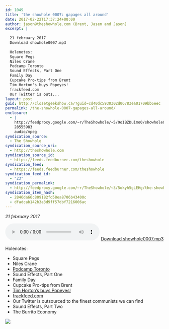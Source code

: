```yaml
---
id: 1049
title: 'the showhole 0007: gapages all around'
date: 2017-02-22T17:37:24+00:00
author: jason@theshowhole.com (Brent, Jasen and Jason)
excerpt: |
  
  21 february 2017
  Download showhole0007.mp3
  
  Holenotes:
  Square Pegs
  Niles Crane
  Podcamp Toronto
  Sound Effects, Part One
  Family Day
  Cupcake Pro-tips from Brent
  Tim Horton's buys Popeyes!
  frackfeed.com
  Our Twitter is outs...
layout: post
guid: http://closetgeekshow.ca/?guid=cd40dc5930302d06783ea01709bb6eec
permalink: /the-showhole-0007-gapages-all-around/
enclosure:
  - |
    http://feedproxy.google.com/~r/TheShowhole/~5/9oIBZDuimo0/showhole0007.mp3
    28555983
    audio/mpeg
syndication_source:
  - The Showhole
syndication_source_uri:
  - http://theshowhole.com
syndication_source_id:
  - https://feeds.feedburner.com/theshowhole
syndication_feed:
  - https://feeds.feedburner.com/theshowhole
syndication_feed_id:
  - "23"
syndication_permalink:
  - http://feedproxy.google.com/~r/TheShowhole/~3/5okyh5gLEHg/the-showhole-0007-gapages-all-around
syndication_item_hash:
  - 2846da66c809182fd58ea8706b43400c
  - dfadcab142b3a3d9ff57dbf7216006ac
---
```

<div class="posthaven-post-body">
  <p>
    <i>21 february 2017</i>
  </p>
  
  <p>
    <div class="posthaven-file posthaven-file-audio posthaven-file-state-processed" id="posthaven_audio_1841955" >
      <audio controls src="https://phaven-prod.s3.amazonaws.com/files/audio_part/asset/1841955/8IIeulQB74JRhiJidISeLA0QQv8/showhole0007.mp3" type="audio/mpeg"></audio> <a class="posthaven-file-download" download href="https://phaven-prod.s3.amazonaws.com/files/audio_part/asset/1841955/8IIeulQB74JRhiJidISeLA0QQv8/showhole0007.mp3">Download showhole0007.mp3</a>
    </div>
  </p>
  
  <p>
    Holenotes:
  </p>
  
  <ul>
    <li>
      Square Pegs
    </li>
    <li>
      Niles Crane
    </li>
    <li>
      <a href="http://2017.podcamptoronto.com/">Podcamp Toronto</a>
    </li>
    <li>
      Sound Effects, Part One
    </li>
    <li>
      Family Day
    </li>
    <li>
      Cupcake Pro-tips from Brent
    </li>
    <li>
      <a href="http://popeyes.com/">Tim Horton&#8217;s buys Popeyes!</a>
    </li>
    <li>
      <a href="http://www.frackfeed.com/category/memes/">frackfeed.com</a>
    </li>
    <li>
      Our Twitter is outsourced to the finest communists we can find
    </li>
    <li>
      Sound Effects, Part Two
    </li>
    <li>
      The Burrito Economy
    </li>
  </ul>
  
  <div class="posthaven-gallery" id="posthaven_gallery[1141939]">
    <p class="posthaven-file posthaven-file-image posthaven-file-state-processed">
      <img class="posthaven-gallery-image" src="https://phaven-prod.s3.amazonaws.com/files/image_part/asset/1841954/EMwnz_IHqGoOzXsMF7cJ-PVGy2s/medium_showhole_jason_dog.png" data-posthaven-state='processed'
data-medium-src='https://phaven-prod.s3.amazonaws.com/files/image_part/asset/1841954/EMwnz_IHqGoOzXsMF7cJ-PVGy2s/medium_showhole_jason_dog.png'
data-medium-width='800'
data-medium-height='448'
data-large-src='https://phaven-prod.s3.amazonaws.com/files/image_part/asset/1841954/EMwnz_IHqGoOzXsMF7cJ-PVGy2s/large_showhole_jason_dog.png'
data-large-width='1200'
data-large-height='673'
data-thumb-src='https://phaven-prod.s3.amazonaws.com/files/image_part/asset/1841954/EMwnz_IHqGoOzXsMF7cJ-PVGy2s/thumb_showhole_jason_dog.png'
data-thumb-width='200'
data-thumb-height='200'
data-xlarge-src='https://phaven-prod.s3.amazonaws.com/files/image_part/asset/1841954/EMwnz_IHqGoOzXsMF7cJ-PVGy2s/xlarge_showhole_jason_dog.png'
data-xlarge-width='2048'
data-xlarge-height='1148'
data-orig-src='https://phaven-prod.s3.amazonaws.com/files/image_part/asset/1841954/EMwnz_IHqGoOzXsMF7cJ-PVGy2s/showhole_jason_dog.png'
data-orig-width='2048'
data-orig-height='1148'
data-posthaven-id='1841954' />
    </p></p>
  </div></p>
</div>